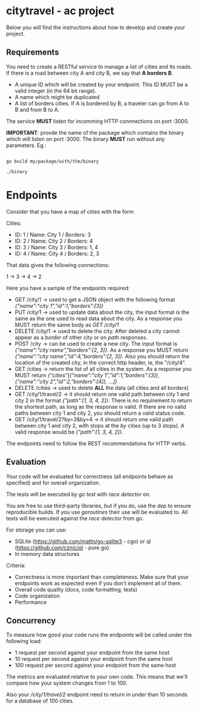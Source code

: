 # citytravel - ac project

Below you will find the instructions about how to develop and create your project.

## Requirements

You need to create a RESTful service to manage a list of cities and its roads. If there is a road between city A and city B, we say that **A borders B**.

* A unique ID which will be created by your endpoint. This ID MUST be a valid integer (in the 64 bit range).
* A name which might be duplicated
* A list of borders cities. If A is bordered by B, a traveler can go from A to B and from B to A.

The service **MUST** listen for incomming HTTP connnections on port :3000.

**IMPORTANT**: provde the name of the package which contains the binary which will listen on port :3000. The binary **MUST** run without any parameters. Eg.:

```

go build my/package/with/the/binary

./binary

```

# Endpoints

Consider that you have a map of cities with the form

Cities:

* ID: 1 / Name: City 1 / Borders: 3
* ID: 2 / Name: City 2 / Borders: 4
* ID: 3 / Name: City 3 / Borders: 1, 4
* ID: 4 / Name: City 4 / Borders: 2, 3

That data gives the following connections:

1 -> 3 -> 4 -> 2

Here you have a sample of the endpoints required:

* GET /city/1 -> used to get a JSON object with the following format _{"name":"city 1","id":1,"borders":[3]}_
* PUT /city/1 -> used to update data about the city, the input format is the same as the one used to read data about the city. As a response you MUST return the same body as _GET /city/1_
* DELETE /city/1 -> used to delete the city. After deleted a city cannot appear as a _border_ of other city or on _path_ responses.
* POST /city -> can be used to create a new city. The input format is _{"name":"city name","borders":[2, 3]}_. As a response you MUST return _{"name":"city name","id":4,"borders":[2, 3]}_. Also you should return the location of the created city, in the correct http header, ie, the "/city/4".
* GET /cities -> return the list of all cities in the system. As a response you MUST return _{"cities"[{"name":"city 1","id":1,"borders":[3]}, {"name":"city 2","id":2,"borders":[4]}, ...]}_
* DELETE /cities -> used to delete **ALL** the data (all cities and all borders)
* GET /city/1/travel/2 -> it should return one valid path between city 1 and city 2 in the format _{"path":[1, 3, 4, 2]}_. There is no requirement to return the shortest path, as long as the response is valid. If there are no valid paths between city 1 and city 2, you should return a valid status code.
* GET /city/1/travel/2?by=3&by=4 -> it should return one valid path between city 1 and city 2, with stops at the _by_ cities (up to 3 stops). A valid response would be _{"path":[1, 3, 4, 2]}_.

The endpoints need to follow the REST recommendations for HTTP verbs.

## Evaluation

Your code will be evaluated for correctness (all endpoints behave as specified) and for overall organization.

The tests will be executed by _go test_ with _race detector_ on.

You are free to use third-party libraries, but if you do, use the _dep_ to ensure reproducible builds. If you use _goroutines_ their use will be evaluated to. All tests will be executed against the _race detector_ from go.

For storage you can use:

* SQLite (https://github.com/mattn/go-sqlite3 - cgo) or ql (https://github.com/cznic/ql - pure go)
* In memory data structures

Criteria:

* Correctness is more important than completeness. Make sure that your endpoints work as expected even if you don't implement all of them.
* Overall code quality (docs, code formatting, tests)
* Code organization
* Performance

## Concurrency

To measure how good your code runs the endpoints will be called under the following load:

* 1 request per second against your endpoint from the same host
* 10 request per second against your endpoint from the same host
* 100 request per second against your endpoint from the same host

The metrics are evaluated relative to your own code. This means that we'll compare how your system changes from 1 to 100.

Also your _/city/1/travel/2_ endpoint need to return in under than 10 seconds for a database of 100 cities.